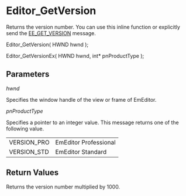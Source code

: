 # Editor\_GetVersion

Returns the version number. You can use this inline function or explicitly send
the [EE\_GET\_VERSION](../message/ee_get_version)
message.

Editor\_GetVersion( HWND hwnd );

Editor\_GetVersionEx( HWND hwnd, int\* pnProductType );

## Parameters

_hwnd_

Specifies the window handle of the view or frame of EmEditor.

_pnProductType_

Specifies a pointer to an integer value. This message returns one of the
following value.

|     |     |
| --- | --- |
| VERSION\_PRO | EmEditor Professional |
| VERSION\_STD | EmEditor Standard |

## Return Values

Returns the version number multiplied by 1000.
